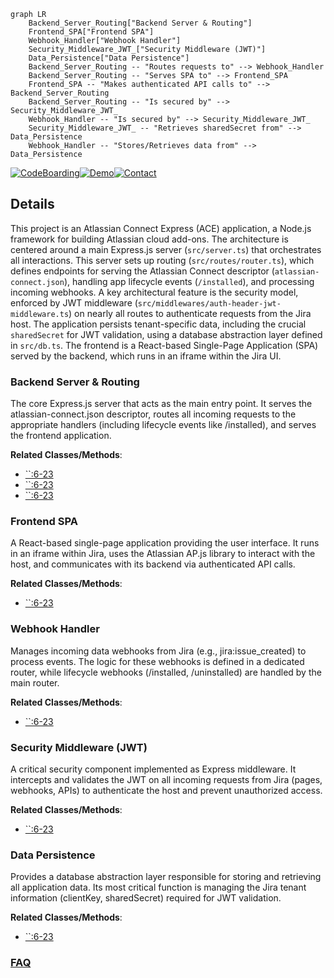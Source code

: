 ```mermaid
graph LR
    Backend_Server_Routing["Backend Server & Routing"]
    Frontend_SPA["Frontend SPA"]
    Webhook_Handler["Webhook Handler"]
    Security_Middleware_JWT_["Security Middleware (JWT)"]
    Data_Persistence["Data Persistence"]
    Backend_Server_Routing -- "Routes requests to" --> Webhook_Handler
    Backend_Server_Routing -- "Serves SPA to" --> Frontend_SPA
    Frontend_SPA -- "Makes authenticated API calls to" --> Backend_Server_Routing
    Backend_Server_Routing -- "Is secured by" --> Security_Middleware_JWT_
    Webhook_Handler -- "Is secured by" --> Security_Middleware_JWT_
    Security_Middleware_JWT_ -- "Retrieves sharedSecret from" --> Data_Persistence
    Webhook_Handler -- "Stores/Retrieves data from" --> Data_Persistence
```

[![CodeBoarding](https://img.shields.io/badge/Generated%20by-CodeBoarding-9cf?style=flat-square)](https://github.com/CodeBoarding/GeneratedOnBoardings)[![Demo](https://img.shields.io/badge/Try%20our-Demo-blue?style=flat-square)](https://www.codeboarding.org/demo)[![Contact](https://img.shields.io/badge/Contact%20us%20-%20contact@codeboarding.org-lightgrey?style=flat-square)](mailto:contact@codeboarding.org)

## Details

This project is an Atlassian Connect Express (ACE) application, a Node.js framework for building Atlassian cloud add-ons. The architecture is centered around a main Express.js server (`src/server.ts`) that orchestrates all interactions. This server sets up routing (`src/routes/router.ts`), which defines endpoints for serving the Atlassian Connect descriptor (`atlassian-connect.json`), handling app lifecycle events (`/installed`), and processing incoming webhooks. A key architectural feature is the security model, enforced by JWT middleware (`src/middlewares/auth-header-jwt-middleware.ts`) on nearly all routes to authenticate requests from the Jira host. The application persists tenant-specific data, including the crucial `sharedSecret` for JWT validation, using a database abstraction layer defined in `src/db.ts`. The frontend is a React-based Single-Page Application (SPA) served by the backend, which runs in an iframe within the Jira UI.

### Backend Server & Routing
The core Express.js server that acts as the main entry point. It serves the atlassian-connect.json descriptor, routes all incoming requests to the appropriate handlers (including lifecycle events like /installed), and serves the frontend application.


**Related Classes/Methods**:

- <a href="https://github.com/atlassian/atlassian-connect-example-app-node/blob/main/spa/src/App.tsx#L6-L23" target="_blank" rel="noopener noreferrer">``:6-23</a>
- <a href="https://github.com/atlassian/atlassian-connect-example-app-node/blob/main/spa/src/App.tsx#L6-L23" target="_blank" rel="noopener noreferrer">``:6-23</a>
- <a href="https://github.com/atlassian/atlassian-connect-example-app-node/blob/main/spa/src/App.tsx#L6-L23" target="_blank" rel="noopener noreferrer">``:6-23</a>


### Frontend SPA
A React-based single-page application providing the user interface. It runs in an iframe within Jira, uses the Atlassian AP.js library to interact with the host, and communicates with its backend via authenticated API calls.


**Related Classes/Methods**:

- <a href="https://github.com/atlassian/atlassian-connect-example-app-node/blob/main/spa/src/App.tsx#L6-L23" target="_blank" rel="noopener noreferrer">``:6-23</a>


### Webhook Handler
Manages incoming data webhooks from Jira (e.g., jira:issue_created) to process events. The logic for these webhooks is defined in a dedicated router, while lifecycle webhooks (/installed, /uninstalled) are handled by the main router.


**Related Classes/Methods**:

- <a href="https://github.com/atlassian/atlassian-connect-example-app-node/blob/main/spa/src/App.tsx#L6-L23" target="_blank" rel="noopener noreferrer">``:6-23</a>


### Security Middleware (JWT)
A critical security component implemented as Express middleware. It intercepts and validates the JWT on all incoming requests from Jira (pages, webhooks, APIs) to authenticate the host and prevent unauthorized access.


**Related Classes/Methods**:

- <a href="https://github.com/atlassian/atlassian-connect-example-app-node/blob/main/spa/src/App.tsx#L6-L23" target="_blank" rel="noopener noreferrer">``:6-23</a>


### Data Persistence
Provides a database abstraction layer responsible for storing and retrieving all application data. Its most critical function is managing the Jira tenant information (clientKey, sharedSecret) required for JWT validation.


**Related Classes/Methods**:

- <a href="https://github.com/atlassian/atlassian-connect-example-app-node/blob/main/spa/src/App.tsx#L6-L23" target="_blank" rel="noopener noreferrer">``:6-23</a>




### [FAQ](https://github.com/CodeBoarding/GeneratedOnBoardings/tree/main?tab=readme-ov-file#faq)